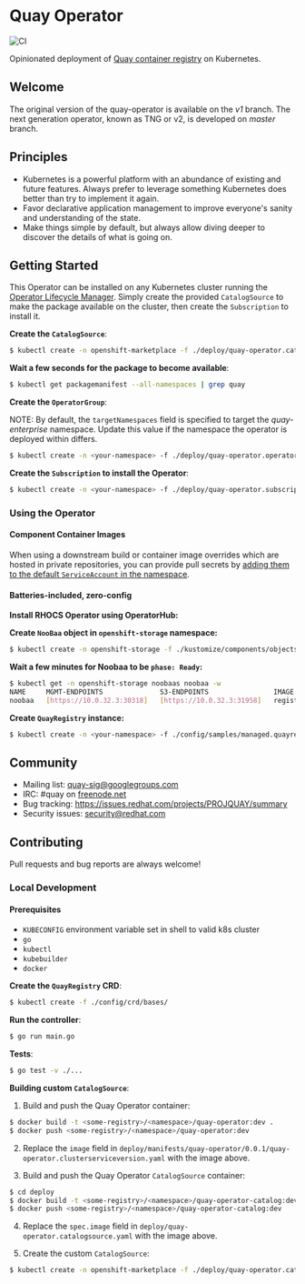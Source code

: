 # Quay Operator

![CI](https://github.com/quay/quay-operator/workflows/CI/badge.svg?branch=master)

Opinionated deployment of [Quay container registry](https://github.com/quay/quay) on Kubernetes.

## Welcome

The original version of the quay-operator is available on the _v1_ branch. The next generation operator, known as TNG or v2, is developed on _master_ branch.

## Principles

- Kubernetes is a powerful platform with an abundance of existing and future features. Always prefer to leverage something Kubernetes does better than try to implement it again.
- Favor declarative application management to improve everyone's sanity and understanding of the state.
- Make things simple by default, but always allow diving deeper to discover the details of what is going on.

## Getting Started

This Operator can be installed on any Kubernetes cluster running the [Operator Lifecycle Manager](https://github.com/operator-framework/operator-lifecycle-manager). Simply create the provided `CatalogSource` to make the package available on the cluster, then create the `Subscription` to install it.

**Create the `CatalogSource`**:
```sh
$ kubectl create -n openshift-marketplace -f ./deploy/quay-operator.catalogsource.yaml
```

**Wait a few seconds for the package to become available**:
```sh
$ kubectl get packagemanifest --all-namespaces | grep quay
```

**Create the `OperatorGroup`**:

NOTE: By default, the `targetNamespaces` field is specified to target the _quay-enterprise_ namespace. Update this value if the namespace the operator is deployed within differs. 

```sh
$ kubectl create -n <your-namespace> -f ./deploy/quay-operator.operatorgroup.yaml
```

**Create the `Subscription` to install the Operator**:
```sh
$ kubectl create -n <your-namespace> -f ./deploy/quay-operator.subscription.yaml
```

### Using the Operator

#### Component Container Images

When using a downstream build or container image overrides which are hosted in private repositories, you can provide pull secrets by [adding them to the default `ServiceAccount` in the namespace](https://kubernetes.io/docs/tasks/configure-pod-container/configure-service-account/#add-imagepullsecrets-to-a-service-account).

#### Batteries-included, zero-config

**Install RHOCS Operator using OperatorHub:**

**Create `NooBaa` object in `openshift-storage` namespace:**
```sh
$ kubectl create -n openshift-storage -f ./kustomize/components/objectstorage/quay-datastore.noobaa.yaml
```

**Wait a few minutes for Noobaa to be `phase: Ready`:**
```sh
$ kubectl get -n openshift-storage noobaas noobaa -w
NAME     MGMT-ENDPOINTS              S3-ENDPOINTS                IMAGE                                                                                                            PHASE   AGE
noobaa   [https://10.0.32.3:30318]   [https://10.0.32.3:31958]   registry.redhat.io/ocs4/mcg-core-rhel8@sha256:56624aa7dd4ca178c1887343c7445a9425a841600b1309f6deace37ce6b8678d   Ready   3d18h
```

**Create `QuayRegistry` instance:**
```sh
$ kubectl create -n <your-namespace> -f ./config/samples/managed.quayregistry.yaml
```

## Community

- Mailing list: [quay-sig@googlegroups.com](https://groups.google.com/forum/#!forum/quay-sig)
- IRC: #quay on [freenode.net](https://webchat.freenode.net/)
- Bug tracking: https://issues.redhat.com/projects/PROJQUAY/summary
- Security issues: [security@redhat.com](security@redhat.com)

## Contributing

Pull requests and bug reports are always welcome!

### Local Development

#### Prerequisites

- `KUBECONFIG` environment variable set in shell to valid k8s cluster
- `go`
- `kubectl`
- `kubebuilder`
- `docker`

**Create the `QuayRegistry` CRD**:
```sh
$ kubectl create -f ./config/crd/bases/
```

**Run the controller**:
```sh
$ go run main.go
```

**Tests**:
```sh
$ go test -v ./...
```

**Building custom `CatalogSource`**:

1. Build and push the Quay Operator container:

```sh
$ docker build -t <some-registry>/<namespace>/quay-operator:dev .
$ docker push <some-registry>/<namespace>/quay-operator:dev
```

2. Replace the `image` field in `deploy/manifests/quay-operator/0.0.1/quay-operator.clusterserviceversion.yaml` with the image above.

3. Build and push the Quay Operator `CatalogSource` container:

```sh
$ cd deploy
$ docker build -t <some-registry>/<namespace>/quay-operator-catalog:dev .
$ docker push <some-registry>/<namespace>/quay-operator-catalog:dev
```

4. Replace the `spec.image` field in `deploy/quay-operator.catalogsource.yaml` with the image above.

5. Create the custom `CatalogSource`:

```sh
$ kubectl create -n openshift-marketplace -f ./deploy/quay-operator.catalogsource.yaml
```
